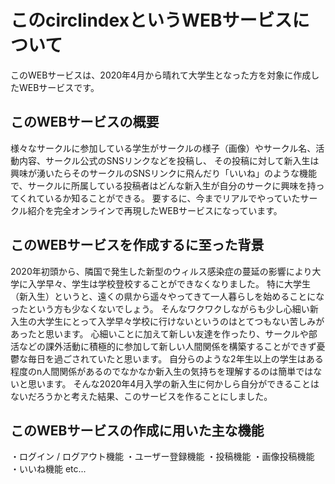 # このcirclindexというWEBサービスについて

このWEBサービスは、2020年4月から晴れて大学生となった方を対象に作成したWEBサービスです。

## このWEBサービスの概要

様々なサークルに参加している学生がサークルの様子（画像）やサークル名、活動内容、サークル公式のSNSリンクなどを投稿し、
その投稿に対して新入生は興味が湧いたらそのサークルのSNSリンクに飛んだり「いいね」のような機能で、サークルに所属している投稿者はどんな新入生が自分のサークに興味を持ってくれているか知ることができる。
要するに、今までリアルでやっていたサークル紹介を完全オンラインで再現したWEBサービスになっています。

## このWEBサービスを作成するに至った背景

2020年初頭から、隣国で発生した新型のウィルス感染症の蔓延の影響により大学に入学早々、学生は学校登校することができなくなりました。
特に大学生（新入生）というと、遠くの県から遥々やってきて一人暮らしを始めることになったという方も少なくないでしょう。
そんなワクワクしながらも少し心細い新入生の大学生にとって入学早々学校に行けないというのはとてつもない苦しみがあったと思います。
心細いことに加えて新しい友達を作ったり、サークルや部活などの課外活動に積極的に参加して新しい人間関係を構築することができず憂鬱な毎日を過ごされていたと思います。
自分らのような2年生以上の学生はある程度のn人間関係があるのでなかなか新入生の気持ちを理解するのは簡単ではないと思います。
そんな2020年4月入学の新入生に何かしら自分ができることはないだろうかと考えた結果、このサービスを作ることにしました。

## このWEBサービスの作成に用いた主な機能

・ログイン / ログアウト機能
・ユーザー登録機能
・投稿機能
・画像投稿機能
・いいね機能 etc...

